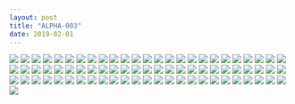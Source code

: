 ```yaml
---
layout: post
title: "ALPHA-003"
date: 2019-02-01
---
```


![](https://raw.githubusercontent.com/congcongjoy/ModelSpace/master/森萝财团/ALPHA/ALPHA-003/honghuatu.net(1).jpg)
![](https://raw.githubusercontent.com/congcongjoy/ModelSpace/master/森萝财团/ALPHA/ALPHA-003/honghuatu.net(2).jpg)
![](https://raw.githubusercontent.com/congcongjoy/ModelSpace/master/森萝财团/ALPHA/ALPHA-003/honghuatu.net(3).jpg)
![](https://raw.githubusercontent.com/congcongjoy/ModelSpace/master/森萝财团/ALPHA/ALPHA-003/honghuatu.net(4).jpg)
![](https://raw.githubusercontent.com/congcongjoy/ModelSpace/master/森萝财团/ALPHA/ALPHA-003/honghuatu.net(5).jpg)
![](https://raw.githubusercontent.com/congcongjoy/ModelSpace/master/森萝财团/ALPHA/ALPHA-003/honghuatu.net(6).jpg)
![](https://raw.githubusercontent.com/congcongjoy/ModelSpace/master/森萝财团/ALPHA/ALPHA-003/honghuatu.net(7).jpg)
![](https://raw.githubusercontent.com/congcongjoy/ModelSpace/master/森萝财团/ALPHA/ALPHA-003/honghuatu.net(8).jpg)
![](https://raw.githubusercontent.com/congcongjoy/ModelSpace/master/森萝财团/ALPHA/ALPHA-003/honghuatu.net(9).jpg)
![](https://raw.githubusercontent.com/congcongjoy/ModelSpace/master/森萝财团/ALPHA/ALPHA-003/honghuatu.net(10).jpg)
![](https://raw.githubusercontent.com/congcongjoy/ModelSpace/master/森萝财团/ALPHA/ALPHA-003/honghuatu.net(11).jpg)
![](https://raw.githubusercontent.com/congcongjoy/ModelSpace/master/森萝财团/ALPHA/ALPHA-003/honghuatu.net(12).jpg)
![](https://raw.githubusercontent.com/congcongjoy/ModelSpace/master/森萝财团/ALPHA/ALPHA-003/honghuatu.net(13).jpg)
![](https://raw.githubusercontent.com/congcongjoy/ModelSpace/master/森萝财团/ALPHA/ALPHA-003/honghuatu.net(14).jpg)
![](https://raw.githubusercontent.com/congcongjoy/ModelSpace/master/森萝财团/ALPHA/ALPHA-003/honghuatu.net(15).jpg)
![](https://raw.githubusercontent.com/congcongjoy/ModelSpace/master/森萝财团/ALPHA/ALPHA-003/honghuatu.net(16).jpg)
![](https://raw.githubusercontent.com/congcongjoy/ModelSpace/master/森萝财团/ALPHA/ALPHA-003/honghuatu.net(17).jpg)
![](https://raw.githubusercontent.com/congcongjoy/ModelSpace/master/森萝财团/ALPHA/ALPHA-003/honghuatu.net(18).jpg)
![](https://raw.githubusercontent.com/congcongjoy/ModelSpace/master/森萝财团/ALPHA/ALPHA-003/honghuatu.net(19).jpg)
![](https://raw.githubusercontent.com/congcongjoy/ModelSpace/master/森萝财团/ALPHA/ALPHA-003/honghuatu.net(20).jpg)
![](https://raw.githubusercontent.com/congcongjoy/ModelSpace/master/森萝财团/ALPHA/ALPHA-003/honghuatu.net(21).jpg)
![](https://raw.githubusercontent.com/congcongjoy/ModelSpace/master/森萝财团/ALPHA/ALPHA-003/honghuatu.net(22).jpg)
![](https://raw.githubusercontent.com/congcongjoy/ModelSpace/master/森萝财团/ALPHA/ALPHA-003/honghuatu.net(23).jpg)
![](https://raw.githubusercontent.com/congcongjoy/ModelSpace/master/森萝财团/ALPHA/ALPHA-003/honghuatu.net(24).jpg)
![](https://raw.githubusercontent.com/congcongjoy/ModelSpace/master/森萝财团/ALPHA/ALPHA-003/honghuatu.net(25).jpg)
![](https://raw.githubusercontent.com/congcongjoy/ModelSpace/master/森萝财团/ALPHA/ALPHA-003/honghuatu.net(26).jpg)
![](https://raw.githubusercontent.com/congcongjoy/ModelSpace/master/森萝财团/ALPHA/ALPHA-003/honghuatu.net(27).jpg)
![](https://raw.githubusercontent.com/congcongjoy/ModelSpace/master/森萝财团/ALPHA/ALPHA-003/honghuatu.net(28).jpg)
![](https://raw.githubusercontent.com/congcongjoy/ModelSpace/master/森萝财团/ALPHA/ALPHA-003/honghuatu.net(29).jpg)
![](https://raw.githubusercontent.com/congcongjoy/ModelSpace/master/森萝财团/ALPHA/ALPHA-003/honghuatu.net(30).jpg)
![](https://raw.githubusercontent.com/congcongjoy/ModelSpace/master/森萝财团/ALPHA/ALPHA-003/honghuatu.net(31).jpg)
![](https://raw.githubusercontent.com/congcongjoy/ModelSpace/master/森萝财团/ALPHA/ALPHA-003/honghuatu.net(32).jpg)
![](https://raw.githubusercontent.com/congcongjoy/ModelSpace/master/森萝财团/ALPHA/ALPHA-003/honghuatu.net(33).jpg)
![](https://raw.githubusercontent.com/congcongjoy/ModelSpace/master/森萝财团/ALPHA/ALPHA-003/honghuatu.net(34).jpg)
![](https://raw.githubusercontent.com/congcongjoy/ModelSpace/master/森萝财团/ALPHA/ALPHA-003/honghuatu.net(35).jpg)
![](https://raw.githubusercontent.com/congcongjoy/ModelSpace/master/森萝财团/ALPHA/ALPHA-003/honghuatu.net(36).jpg)
![](https://raw.githubusercontent.com/congcongjoy/ModelSpace/master/森萝财团/ALPHA/ALPHA-003/honghuatu.net(37).jpg)
![](https://raw.githubusercontent.com/congcongjoy/ModelSpace/master/森萝财团/ALPHA/ALPHA-003/honghuatu.net(38).jpg)
![](https://raw.githubusercontent.com/congcongjoy/ModelSpace/master/森萝财团/ALPHA/ALPHA-003/honghuatu.net(39).jpg)
![](https://raw.githubusercontent.com/congcongjoy/ModelSpace/master/森萝财团/ALPHA/ALPHA-003/honghuatu.net(40).jpg)
![](https://raw.githubusercontent.com/congcongjoy/ModelSpace/master/森萝财团/ALPHA/ALPHA-003/honghuatu.net(41).jpg)
![](https://raw.githubusercontent.com/congcongjoy/ModelSpace/master/森萝财团/ALPHA/ALPHA-003/honghuatu.net(42).jpg)
![](https://raw.githubusercontent.com/congcongjoy/ModelSpace/master/森萝财团/ALPHA/ALPHA-003/honghuatu.net(43).jpg)
![](https://raw.githubusercontent.com/congcongjoy/ModelSpace/master/森萝财团/ALPHA/ALPHA-003/honghuatu.net(44).jpg)
![](https://raw.githubusercontent.com/congcongjoy/ModelSpace/master/森萝财团/ALPHA/ALPHA-003/honghuatu.net(45).jpg)
![](https://raw.githubusercontent.com/congcongjoy/ModelSpace/master/森萝财团/ALPHA/ALPHA-003/honghuatu.net(46).jpg)
![](https://raw.githubusercontent.com/congcongjoy/ModelSpace/master/森萝财团/ALPHA/ALPHA-003/honghuatu.net(47).jpg)
![](https://raw.githubusercontent.com/congcongjoy/ModelSpace/master/森萝财团/ALPHA/ALPHA-003/honghuatu.net(48).jpg)
![](https://raw.githubusercontent.com/congcongjoy/ModelSpace/master/森萝财团/ALPHA/ALPHA-003/honghuatu.net(49).jpg)
![](https://raw.githubusercontent.com/congcongjoy/ModelSpace/master/森萝财团/ALPHA/ALPHA-003/honghuatu.net(50).jpg)
![](https://raw.githubusercontent.com/congcongjoy/ModelSpace/master/森萝财团/ALPHA/ALPHA-003/honghuatu.net(51).jpg)
![](https://raw.githubusercontent.com/congcongjoy/ModelSpace/master/森萝财团/ALPHA/ALPHA-003/honghuatu.net(52).jpg)
![](https://raw.githubusercontent.com/congcongjoy/ModelSpace/master/森萝财团/ALPHA/ALPHA-003/honghuatu.net(53).jpg)
![](https://raw.githubusercontent.com/congcongjoy/ModelSpace/master/森萝财团/ALPHA/ALPHA-003/honghuatu.net(54).jpg)
![](https://raw.githubusercontent.com/congcongjoy/ModelSpace/master/森萝财团/ALPHA/ALPHA-003/honghuatu.net(55).jpg)
![](https://raw.githubusercontent.com/congcongjoy/ModelSpace/master/森萝财团/ALPHA/ALPHA-003/honghuatu.net(56).jpg)
![](https://raw.githubusercontent.com/congcongjoy/ModelSpace/master/森萝财团/ALPHA/ALPHA-003/honghuatu.net(57).jpg)
![](https://raw.githubusercontent.com/congcongjoy/ModelSpace/master/森萝财团/ALPHA/ALPHA-003/honghuatu.net(58).jpg)
![](https://raw.githubusercontent.com/congcongjoy/ModelSpace/master/森萝财团/ALPHA/ALPHA-003/honghuatu.net(59).jpg)
![](https://raw.githubusercontent.com/congcongjoy/ModelSpace/master/森萝财团/ALPHA/ALPHA-003/honghuatu.net(60).jpg)
![](https://raw.githubusercontent.com/congcongjoy/ModelSpace/master/森萝财团/ALPHA/ALPHA-003/honghuatu.net(61).jpg)
![](https://raw.githubusercontent.com/congcongjoy/ModelSpace/master/森萝财团/ALPHA/ALPHA-003/honghuatu.net(62).jpg)
![](https://raw.githubusercontent.com/congcongjoy/ModelSpace/master/森萝财团/ALPHA/ALPHA-003/honghuatu.net(63).jpg)
![](https://raw.githubusercontent.com/congcongjoy/ModelSpace/master/森萝财团/ALPHA/ALPHA-003/honghuatu.net(64).jpg)
![](https://raw.githubusercontent.com/congcongjoy/ModelSpace/master/森萝财团/ALPHA/ALPHA-003/honghuatu.net(65).jpg)
![](https://raw.githubusercontent.com/congcongjoy/ModelSpace/master/森萝财团/ALPHA/ALPHA-003/honghuatu.net(66).jpg)
![](https://raw.githubusercontent.com/congcongjoy/ModelSpace/master/森萝财团/ALPHA/ALPHA-003/honghuatu.net(67).jpg)
![](https://raw.githubusercontent.com/congcongjoy/ModelSpace/master/森萝财团/ALPHA/ALPHA-003/honghuatu.net(68).jpg)
![](https://raw.githubusercontent.com/congcongjoy/ModelSpace/master/森萝财团/ALPHA/ALPHA-003/honghuatu.net(69).jpg)
![](https://raw.githubusercontent.com/congcongjoy/ModelSpace/master/森萝财团/ALPHA/ALPHA-003/honghuatu.net(70).jpg)
![](https://raw.githubusercontent.com/congcongjoy/ModelSpace/master/森萝财团/ALPHA/ALPHA-003/honghuatu.net(71).jpg)
![](https://raw.githubusercontent.com/congcongjoy/ModelSpace/master/森萝财团/ALPHA/ALPHA-003/honghuatu.net(72).jpg)
![](https://raw.githubusercontent.com/congcongjoy/ModelSpace/master/森萝财团/ALPHA/ALPHA-003/honghuatu.net(73).jpg)
![](https://raw.githubusercontent.com/congcongjoy/ModelSpace/master/森萝财团/ALPHA/ALPHA-003/honghuatu.net(74).jpg)
![](https://raw.githubusercontent.com/congcongjoy/ModelSpace/master/森萝财团/ALPHA/ALPHA-003/honghuatu.net(75).jpg)
![](https://raw.githubusercontent.com/congcongjoy/ModelSpace/master/森萝财团/ALPHA/ALPHA-003/honghuatu.net(76).jpg)
